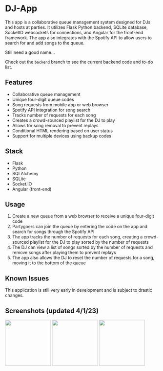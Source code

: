 # DJ-App

This app is a collaborative queue management system designed for DJs and hosts at parties. It utilizes Flask Python backend, SQLite database, SocketIO websockets for connections, and Angular for the front-end framework. The app also integrates with the Spotify API to allow users to search for and add songs to the queue.

Still need a good name...

Check out the `backend` branch to see the current backend code and to-do list.

## Features

- Collaborative queue management
- Unique four-digit queue codes
- Song requests from mobile app or web browser
- Spotify API integration for song search
- Tracks number of requests for each song
- Creates a crowd-sourced playlist for the DJ to play
- Allows for song removal to prevent replays
- Conditional HTML rendering based on user status
- Support for multiple devices using backup codes 

## Stack

- Flask
- Python
- SQLAlchemy
- SQLite
- Socket.IO
- Angular (front-end)

## Usage

1. Create a new queue from a web browser to receive a unique four-digit code
2. Partygoers can join the queue by entering the code on the app and search for songs through the Spotify API
3. The app tracks the number of requests for each song, creating a crowd-sourced playlist for the DJ to play sorted by the number of requests
4. The DJ can view a list of songs sorted by the number of requests and remove songs after playing them to prevent replays
5. The app also allows the DJ to reset the number of requests for a song, moving it to the bottom of the queue

## Known Issues

This application is still very early in development and is subject to drastic changes. 

## Screenshots (updated 4/1/23)

<p float="left">
  <img src="https://i.imgur.com/kPpDz2b.png" width="150" />
  <img src="https://i.imgur.com/wDEUlZl.png" width="150" /> 
  <img src="https://i.imgur.com/bvN4pg7.png" width="150" />
</p>
